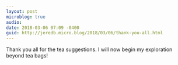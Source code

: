 ```yaml
---
layout: post
microblog: true
audio: 
date: 2018-03-06 07:09 -0400
guid: http://jeredb.micro.blog/2018/03/06/thank-you-all.html
---
```

Thank you all for the tea suggestions. I will now begin my exploration beyond tea bags!
